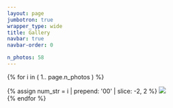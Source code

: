 ```yaml
---
layout: page
jumbotron: true
wrapper_type: wide
title: Gallery
navbar: true
navbar-order: 0

n_photos: 58
---
```


<!-- selected photos -->
<div class="fj-gallery">

{% for i in ( 1.. page.n_photos ) %}
  <div class="fj-gallery-item">
  {% assign num_str = i | prepend: '00' | slice: -2, 2 %}
    <img src="/assets/img/film/gallery/{{ num_str }}.jpg"/>
  </div>
{% endfor %}
</div>